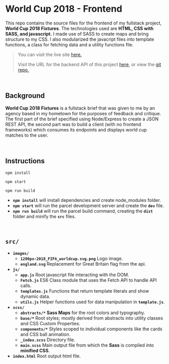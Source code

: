 # World Cup 2018 - Frontend

This repo contains the source files for the frontend of my fullstack project, **World Cup 2018 Fixtures**. The technologies used are **HTML, CSS with SASS, and javascript.** I made use of SASS to create maps and bring structure to my CSS. I also modularized the javacript files into template functions, a class for fetching data and a utility functions file.

> You can visit the live site [here.](https://vigorous-spence-f64f9f.netlify.app/)
>
> Visit the URL for the backend API of this project [here](https://worldcup2018-api.herokuapp.com), or view the [git repo.](https://github.com/cremecoder/footy-api)

<br>

## Background

**World Cup 2018 Fixtures** is a fullstack brief that was given to me by an agency based in my hometown for the purposes of feedback and critique. The first part of the brief specified using Node/Express to create a JSON REST API, the second part was to build a client (with no frontend frameworks) which consumes its endpoints and displays world cup matches to the user.

<br>

## Instructions

```
npm install

npm start

npm run build
```

- **`npm install`** will install dependencies and create node_modules folder.
- **`npm start`** will run the parcel development server and create the **`dev`** file.
- **`npm run build`** will run the parcel build command, creating the **`dist`** folder and minify the **`src`** files.

<br>

## **`src/`**

- **`images/`**
  - **`1200px-2018_FIFA_worldcup.svg.png`** Logo image.
  - **`england.svg`** Replacement for Great Britain flag from the api.
- **`js/`**
  - **`app.js`** Root javascript file interacting with the DOM.
  - **`Fetch.js`** ES6 Class module that uses the Fetch API to handle API calls.
  - **`templates.js`** Functions that return template literals and show dynamic data.
  - **`utils.js`** Helper functions used for data manipulation in **`template.js`**.
- **`scss/`**
  - **`abstracts/*`** **Sass Maps** for the root colors and typography.
  - **`base/*`** Root styles; mostly derived from abstracts into utility classes and CSS Custom Properties.
  - **`components/*`** Styles scoped to individual components like the cards and CSS ball animation.
  - **`_index.scss`** Directory file.
  - **`main.scss`** Main output file from which the **Sass** is compiled into **minified CSS**.
- **`index.html`** Root output html file.
